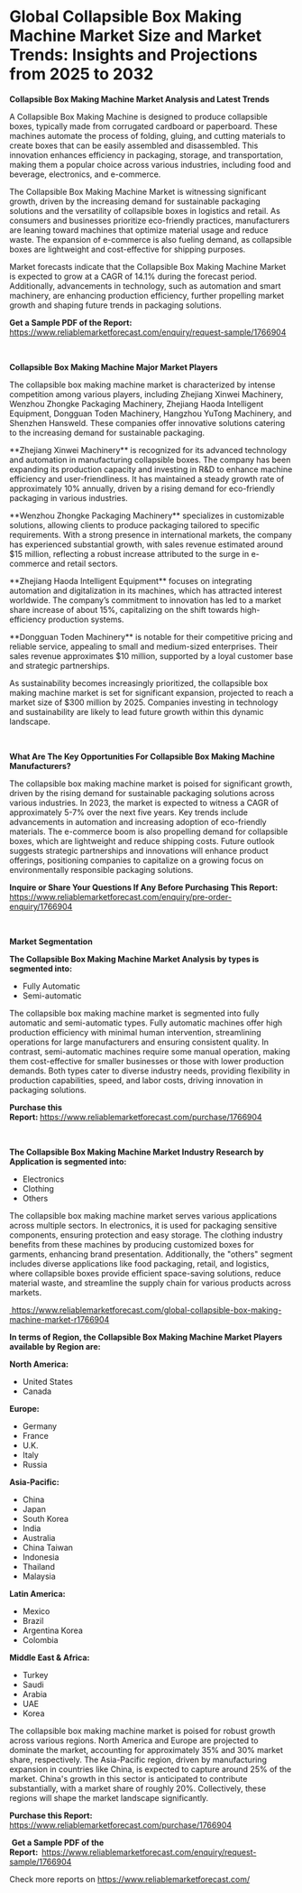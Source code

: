 <p><h1>Global Collapsible Box Making Machine Market Size and Market Trends: Insights and Projections from 2025 to 2032</h1></p><p><strong>Collapsible Box Making Machine Market Analysis and Latest Trends</strong></p>
<p><p>A Collapsible Box Making Machine is designed to produce collapsible boxes, typically made from corrugated cardboard or paperboard. These machines automate the process of folding, gluing, and cutting materials to create boxes that can be easily assembled and disassembled. This innovation enhances efficiency in packaging, storage, and transportation, making them a popular choice across various industries, including food and beverage, electronics, and e-commerce.</p><p>The Collapsible Box Making Machine Market is witnessing significant growth, driven by the increasing demand for sustainable packaging solutions and the versatility of collapsible boxes in logistics and retail. As consumers and businesses prioritize eco-friendly practices, manufacturers are leaning toward machines that optimize material usage and reduce waste. The expansion of e-commerce is also fueling demand, as collapsible boxes are lightweight and cost-effective for shipping purposes. </p><p>Market forecasts indicate that the Collapsible Box Making Machine Market is expected to grow at a CAGR of 14.1% during the forecast period. Additionally, advancements in technology, such as automation and smart machinery, are enhancing production efficiency, further propelling market growth and shaping future trends in packaging solutions.</p></p>
<p><strong>Get a Sample PDF of the Report:&nbsp;</strong> <a href="https://www.reliablemarketforecast.com/enquiry/request-sample/1766904?utm_campaign=2803&utm_medium=2&utm_source=Github&utm_content=ia&utm_term=11042025&utm_id=collapsible-box-making-machine">https://www.reliablemarketforecast.com/enquiry/request-sample/1766904</a></p>
<p>&nbsp;</p>
<p><strong>Collapsible Box Making Machine Major Market Players</strong></p>
<p><p>The collapsible box making machine market is characterized by intense competition among various players, including Zhejiang Xinwei Machinery, Wenzhou Zhongke Packaging Machinery, Zhejiang Haoda Intelligent Equipment, Dongguan Toden Machinery, Hangzhou YuTong Machinery, and Shenzhen Hansweld. These companies offer innovative solutions catering to the increasing demand for sustainable packaging.</p><p>**Zhejiang Xinwei Machinery** is recognized for its advanced technology and automation in manufacturing collapsible boxes. The company has been expanding its production capacity and investing in R&D to enhance machine efficiency and user-friendliness. It has maintained a steady growth rate of approximately 10% annually, driven by a rising demand for eco-friendly packaging in various industries.</p><p>**Wenzhou Zhongke Packaging Machinery** specializes in customizable solutions, allowing clients to produce packaging tailored to specific requirements. With a strong presence in international markets, the company has experienced substantial growth, with sales revenue estimated around $15 million, reflecting a robust increase attributed to the surge in e-commerce and retail sectors.</p><p>**Zhejiang Haoda Intelligent Equipment** focuses on integrating automation and digitalization in its machines, which has attracted interest worldwide. The company’s commitment to innovation has led to a market share increase of about 15%, capitalizing on the shift towards high-efficiency production systems.</p><p>**Dongguan Toden Machinery** is notable for their competitive pricing and reliable service, appealing to small and medium-sized enterprises. Their sales revenue approximates $10 million, supported by a loyal customer base and strategic partnerships.</p><p>As sustainability becomes increasingly prioritized, the collapsible box making machine market is set for significant expansion, projected to reach a market size of $300 million by 2025. Companies investing in technology and sustainability are likely to lead future growth within this dynamic landscape.</p></p>
<p>&nbsp;</p>
<p><strong>What Are The Key Opportunities For Collapsible Box Making Machine Manufacturers?</strong></p>
<p><p>The collapsible box making machine market is poised for significant growth, driven by the rising demand for sustainable packaging solutions across various industries. In 2023, the market is expected to witness a CAGR of approximately 5-7% over the next five years. Key trends include advancements in automation and increasing adoption of eco-friendly materials. The e-commerce boom is also propelling demand for collapsible boxes, which are lightweight and reduce shipping costs. Future outlook suggests strategic partnerships and innovations will enhance product offerings, positioning companies to capitalize on a growing focus on environmentally responsible packaging solutions.</p></p>
<p><strong>Inquire or Share Your Questions If Any Before Purchasing This Report:</strong> <a href="https://www.reliablemarketforecast.com/enquiry/pre-order-enquiry/1766904?utm_campaign=2803&utm_medium=2&utm_source=Github&utm_content=ia&utm_term=11042025&utm_id=collapsible-box-making-machine">https://www.reliablemarketforecast.com/enquiry/pre-order-enquiry/1766904</a></p>
<p>&nbsp;</p>
<p><strong>Market Segmentation</strong></p>
<p><strong>The Collapsible Box Making Machine Market Analysis by types is segmented into:</strong></p>
<p><ul><li>Fully Automatic</li><li>Semi-automatic</li></ul></p>
<p><p>The collapsible box making machine market is segmented into fully automatic and semi-automatic types. Fully automatic machines offer high production efficiency with minimal human intervention, streamlining operations for large manufacturers and ensuring consistent quality. In contrast, semi-automatic machines require some manual operation, making them cost-effective for smaller businesses or those with lower production demands. Both types cater to diverse industry needs, providing flexibility in production capabilities, speed, and labor costs, driving innovation in packaging solutions.</p></p>
<p><strong>Purchase this Report:&nbsp;</strong><a href="https://www.reliablemarketforecast.com/purchase/1766904?utm_campaign=2803&utm_medium=2&utm_source=Github&utm_content=ia&utm_term=11042025&utm_id=collapsible-box-making-machine">https://www.reliablemarketforecast.com/purchase/1766904</a></p>
<p>&nbsp;</p>
<p><strong>The Collapsible Box Making Machine Market Industry Research by Application is segmented into:</strong></p>
<p><ul><li>Electronics</li><li>Clothing</li><li>Others</li></ul></p>
<p><p>The collapsible box making machine market serves various applications across multiple sectors. In electronics, it is used for packaging sensitive components, ensuring protection and easy storage. The clothing industry benefits from these machines by producing customized boxes for garments, enhancing brand presentation. Additionally, the "others" segment includes diverse applications like food packaging, retail, and logistics, where collapsible boxes provide efficient space-saving solutions, reduce material waste, and streamline the supply chain for various products across markets.</p></p>
<p><a href="https://www.reliablemarketforecast.com/global-collapsible-box-making-machine-market-r1766904?utm_campaign=2803&utm_medium=2&utm_source=Github&utm_content=ia&utm_term=11042025&utm_id=collapsible-box-making-machine">&nbsp;https://www.reliablemarketforecast.com/global-collapsible-box-making-machine-market-r1766904</a></p>
<p><strong>In terms of Region, the Collapsible Box Making Machine Market Players available by Region are:</strong></p>
<p>
    <p> <strong> North America: </strong>
        <ul>
            <li>United States</li>
            <li>Canada</li>
        </ul>
        </p> 
    <p> <strong> Europe: </strong>
        <ul>
            <li>Germany</li>
            <li>France</li>
            <li>U.K.</li>
            <li>Italy</li>
            <li>Russia</li>
        </ul>
        </p> 
    <p> <strong> Asia-Pacific: </strong>
        <ul>
            <li>China</li>
            <li>Japan</li>
            <li>South Korea</li>
            <li>India</li>
            <li>Australia</li>
            <li>China Taiwan</li>
            <li>Indonesia</li>
            <li>Thailand</li>
            <li>Malaysia</li>
        </ul>
        </p> 
    <p> <strong> Latin America: </strong>
        <ul>
            <li>Mexico</li>
            <li>Brazil</li>
            <li>Argentina Korea</li>
            <li>Colombia</li>
        </ul>
        </p> 
    <p> <strong> Middle East & Africa: </strong>
        <ul>
            <li>Turkey</li>
            <li>Saudi</li>
            <li>Arabia</li>
            <li>UAE</li>
            <li>Korea</li>
        </ul>
    </p>
    </p>
<p><p>The collapsible box making machine market is poised for robust growth across various regions. North America and Europe are projected to dominate the market, accounting for approximately 35% and 30% market share, respectively. The Asia-Pacific region, driven by manufacturing expansion in countries like China, is expected to capture around 25% of the market. China's growth in this sector is anticipated to contribute substantially, with a market share of roughly 20%. Collectively, these regions will shape the market landscape significantly.</p></p>
<p><strong>Purchase this Report: </strong><a href="https://www.reliablemarketforecast.com/purchase/1766904?utm_campaign=2803&utm_medium=2&utm_source=Github&utm_content=ia&utm_term=11042025&utm_id=collapsible-box-making-machine">https://www.reliablemarketforecast.com/purchase/1766904</a></p>
<p>&nbsp;<strong>Get a Sample PDF of the Report:&nbsp;&nbsp;</strong><a href="https://www.reliablemarketforecast.com/enquiry/request-sample/1766904?utm_campaign=2803&utm_medium=2&utm_source=Github&utm_content=ia&utm_term=11042025&utm_id=collapsible-box-making-machine">https://www.reliablemarketforecast.com/enquiry/request-sample/1766904</a></p>
<p><strong></strong></p>
<p>Check more reports on <a href="https://www.reliablemarketforecast.com/?utm_campaign=2803&utm_medium=2&utm_source=Github&utm_content=ia&utm_term=11042025&utm_id=collapsible-box-making-machine">https://www.reliablemarketforecast.com/</a></p>